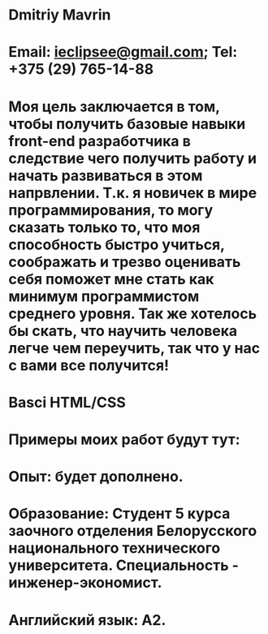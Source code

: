 # Dmitriy Mavrin
# Email: <ieclipsee@gmail.com>; Tel: +375 (29) 765-14-88
# Моя цель заключается в том, чтобы получить базовые навыки front-end разработчика в следствие чего получить работу и начать развиваться в этом напрвлении. Т.к. я новичек в мире программирования, то могу сказать только то, что моя способность быстро учиться, соображать и трезво оценивать себя поможет мне стать как минимум программистом среднего уровня. Так же хотелось бы скать, что научить человека легче чем переучить, так что у нас с вами все получится!
# Basci HTML/CSS
# Примеры моих работ будут тут:
# Опыт: будет дополнено.
# Образование: Студент 5 курса заочного отделения Белорусского национального технического университета. Специальность - инженер-экономист.
# Английский язык: A2.
